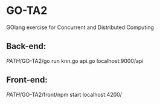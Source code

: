 # GO-TA2
GOlang exercise for Concurrent and Distributed Computing
## Back-end:
*PATH*/GO-TA2/go run knn.go api.go 
localhost:9000/api
## Front-end:
*PATH*/GO-TA2/front/npm start
localhost:4200/
